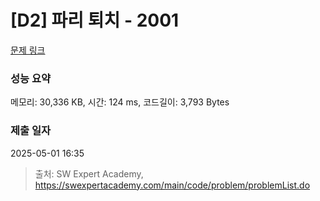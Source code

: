 # [D2] 파리 퇴치 - 2001 

[문제 링크](https://swexpertacademy.com/main/code/problem/problemDetail.do?contestProbId=AV5PzOCKAigDFAUq) 

### 성능 요약

메모리: 30,336 KB, 시간: 124 ms, 코드길이: 3,793 Bytes

### 제출 일자

2025-05-01 16:35



> 출처: SW Expert Academy, https://swexpertacademy.com/main/code/problem/problemList.do